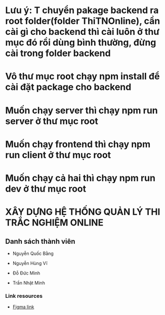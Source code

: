 # Lưu ý: T chuyển pakage backend ra root folder(folder ThiTNOnline), cần cài gì cho backend thì cài luôn ở thư mục đó rồi dùng bình thường, đừng cài trong folder backend
# Vô thư mục root chạy npm install để cài đặt package cho backend
# Muốn chạy server thì chạy npm run server ở thư mục root
# Muốn chạy frontend thì chạy npm run client ở thư mục root
# Muốn chạy cả hai thì chạy npm run dev ở thư mục root

# XÂY DỰNG HỆ THỐNG QUẢN LÝ THI TRẮC NGHIỆM ONLINE

## Danh sách thành viên

- Nguyễn Quốc Bằng

- Nguyễn Hùng Vĩ

- Đỗ Đức Minh

- Trần Nhật Minh

### Link resources

- [Figma link](https://www.figma.com/file/40hanmRhwgwFsyUjt4A4pO/Trac-Nghiem-Online)
